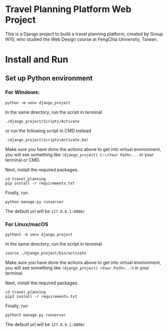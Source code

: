 # Travel Planning Platform Web Project
This is a Django project to build a travel planning platform, created by Group W10, who studied the Web Design course at FengChia University, Taiwan.

# Install and Run
## Set up Python environment
### For Windows:
```
python -m venv django_project
```
In the same directory, run the script in terminal
```
./django_project/Scripts/Activate
```
or run the following script in CMD instead
```
.\django_project\Scripts\Activate.bat
```
Make sure you have done the actions above to get into virtual environment, you will see something like `(django_project) C:\<Your Path>...` in your terminal or CMD.

Next, install the required packages.
```
cd travel_planning
pip install -r requirements.txt
```
Finally, run
```
python manage.py runserver
```
The default url will be `127.0.0.1:8000/`


### For Linux/macOS
```
python3 -m venv django_project
```
In the same directory, run the script in terminal
```
source ./django_project/bin/activate
```
Make sure you have done the actions above to get into virtual environment, you will see something like `(django_project) <Your Path>...%` in your terminal.

Next, install the required packages.
```
cd travel_planning
pip3 install -r requirements.txt
```
Finally, run
```
python3 manage.py runserver
```
The default url will be `127.0.0.1:8000/`

